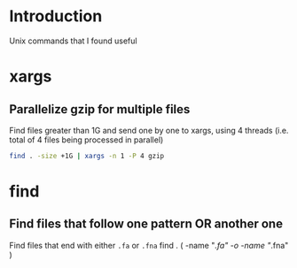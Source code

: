 # Introduction
Unix commands that I found useful

# xargs
## Parallelize gzip for multiple files
Find files greater than 1G and send one by one to xargs, using 4 threads (i.e. total of 4 files being processed in parallel)
```bash
find . -size +1G | xargs -n 1 -P 4 gzip
```

# find 
## Find files that follow one pattern OR another one
Find files that end with either `.fa` or `.fna`
find . \( -name "*.fa" -o -name "*.fna" \)

